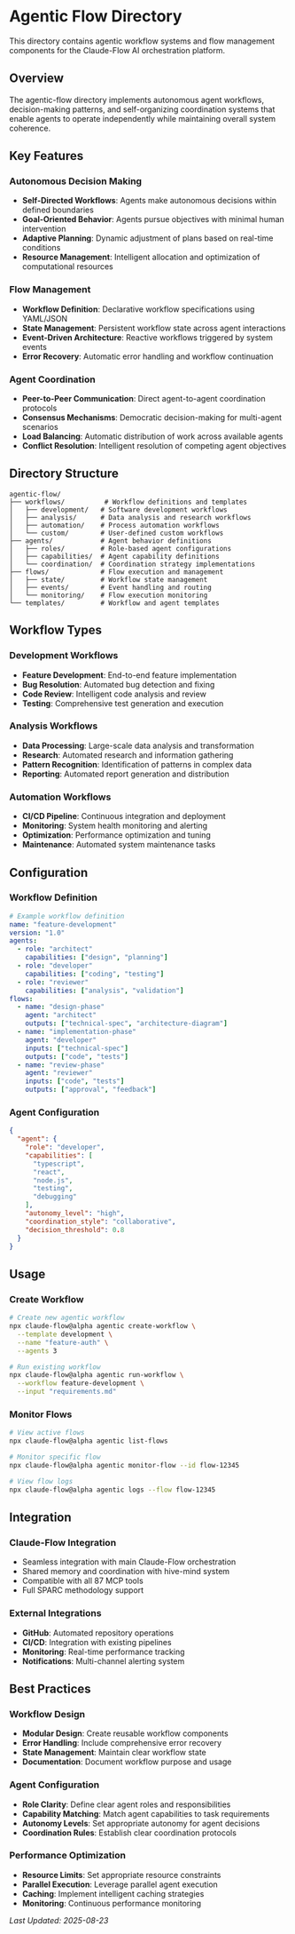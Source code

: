 # Agentic Flow Directory

This directory contains agentic workflow systems and flow management components for the Claude-Flow AI orchestration platform.

## Overview

The agentic-flow directory implements autonomous agent workflows, decision-making patterns, and self-organizing coordination systems that enable agents to operate independently while maintaining overall system coherence.

## Key Features

### Autonomous Decision Making
- **Self-Directed Workflows**: Agents make autonomous decisions within defined boundaries
- **Goal-Oriented Behavior**: Agents pursue objectives with minimal human intervention
- **Adaptive Planning**: Dynamic adjustment of plans based on real-time conditions
- **Resource Management**: Intelligent allocation and optimization of computational resources

### Flow Management
- **Workflow Definition**: Declarative workflow specifications using YAML/JSON
- **State Management**: Persistent workflow state across agent interactions
- **Event-Driven Architecture**: Reactive workflows triggered by system events
- **Error Recovery**: Automatic error handling and workflow continuation

### Agent Coordination
- **Peer-to-Peer Communication**: Direct agent-to-agent coordination protocols
- **Consensus Mechanisms**: Democratic decision-making for multi-agent scenarios
- **Load Balancing**: Automatic distribution of work across available agents
- **Conflict Resolution**: Intelligent resolution of competing agent objectives

## Directory Structure

```
agentic-flow/
├── workflows/          # Workflow definitions and templates
│   ├── development/   # Software development workflows
│   ├── analysis/      # Data analysis and research workflows
│   ├── automation/    # Process automation workflows
│   └── custom/        # User-defined custom workflows
├── agents/            # Agent behavior definitions
│   ├── roles/         # Role-based agent configurations
│   ├── capabilities/  # Agent capability definitions
│   └── coordination/  # Coordination strategy implementations
├── flows/             # Flow execution and management
│   ├── state/         # Workflow state management
│   ├── events/        # Event handling and routing
│   └── monitoring/    # Flow execution monitoring
└── templates/         # Workflow and agent templates
```

## Workflow Types

### Development Workflows
- **Feature Development**: End-to-end feature implementation
- **Bug Resolution**: Automated bug detection and fixing
- **Code Review**: Intelligent code analysis and review
- **Testing**: Comprehensive test generation and execution

### Analysis Workflows
- **Data Processing**: Large-scale data analysis and transformation
- **Research**: Automated research and information gathering
- **Pattern Recognition**: Identification of patterns in complex data
- **Reporting**: Automated report generation and distribution

### Automation Workflows
- **CI/CD Pipeline**: Continuous integration and deployment
- **Monitoring**: System health monitoring and alerting
- **Optimization**: Performance optimization and tuning
- **Maintenance**: Automated system maintenance tasks

## Configuration

### Workflow Definition
```yaml
# Example workflow definition
name: "feature-development"
version: "1.0"
agents:
  - role: "architect"
    capabilities: ["design", "planning"]
  - role: "developer"
    capabilities: ["coding", "testing"]
  - role: "reviewer"
    capabilities: ["analysis", "validation"]
flows:
  - name: "design-phase"
    agent: "architect"
    outputs: ["technical-spec", "architecture-diagram"]
  - name: "implementation-phase"
    agent: "developer"
    inputs: ["technical-spec"]
    outputs: ["code", "tests"]
  - name: "review-phase"
    agent: "reviewer"
    inputs: ["code", "tests"]
    outputs: ["approval", "feedback"]
```

### Agent Configuration
```json
{
  "agent": {
    "role": "developer",
    "capabilities": [
      "typescript",
      "react",
      "node.js",
      "testing",
      "debugging"
    ],
    "autonomy_level": "high",
    "coordination_style": "collaborative",
    "decision_threshold": 0.8
  }
}
```

## Usage

### Create Workflow
```bash
# Create new agentic workflow
npx claude-flow@alpha agentic create-workflow \
  --template development \
  --name "feature-auth" \
  --agents 3

# Run existing workflow
npx claude-flow@alpha agentic run-workflow \
  --workflow feature-development \
  --input "requirements.md"
```

### Monitor Flows
```bash
# View active flows
npx claude-flow@alpha agentic list-flows

# Monitor specific flow
npx claude-flow@alpha agentic monitor-flow --id flow-12345

# View flow logs
npx claude-flow@alpha agentic logs --flow flow-12345
```

## Integration

### Claude-Flow Integration
- Seamless integration with main Claude-Flow orchestration
- Shared memory and coordination with hive-mind system
- Compatible with all 87 MCP tools
- Full SPARC methodology support

### External Integrations
- **GitHub**: Automated repository operations
- **CI/CD**: Integration with existing pipelines
- **Monitoring**: Real-time performance tracking
- **Notifications**: Multi-channel alerting system

## Best Practices

### Workflow Design
- **Modular Design**: Create reusable workflow components
- **Error Handling**: Include comprehensive error recovery
- **State Management**: Maintain clear workflow state
- **Documentation**: Document workflow purpose and usage

### Agent Configuration
- **Role Clarity**: Define clear agent roles and responsibilities
- **Capability Matching**: Match agent capabilities to task requirements
- **Autonomy Levels**: Set appropriate autonomy for agent decisions
- **Coordination Rules**: Establish clear coordination protocols

### Performance Optimization
- **Resource Limits**: Set appropriate resource constraints
- **Parallel Execution**: Leverage parallel agent execution
- **Caching**: Implement intelligent caching strategies
- **Monitoring**: Continuous performance monitoring

*Last Updated: 2025-08-23*